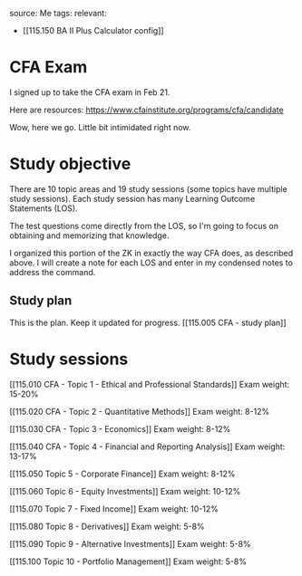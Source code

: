 source: Me
tags: 
relevant: 
- [[115.150 BA II Plus Calculator config]]

# CFA Exam

I signed up to take the CFA exam in Feb 21.

Here are resources:
https://www.cfainstitute.org/programs/cfa/candidate

Wow, here we go. Little bit intimidated right now.

# Study objective

There are 10 topic areas and 19 study sessions (some topics have multiple study sessions). Each study session has many Learning Outcome Statements (LOS).

The test questions come directly from the LOS, so I'm going to focus on obtaining and memorizing that knowledge.

I organized this portion of the ZK in exactly the way CFA does, as described above. I will create a note for each LOS and enter in my condensed notes to address the command.

## Study plan

This is the plan. Keep it updated for progress.
[[115.005 CFA - study plan]]


# Study sessions

[[115.010 CFA - Topic 1 - Ethical and Professional Standards]]
Exam weight: 15-20%

[[115.020 CFA - Topic 2 - Quantitative Methods]]
Exam weight: 8-12%

[[115.030 CFA - Topic 3 - Economics]]
Exam weight: 8-12%

[[115.040 CFA - Topic 4 - Financial and Reporting Analysis]]
Exam weight: 13-17%

[[115.050 Topic 5 - Corporate Finance]]
Exam weight: 8-12%

[[115.060 Topic 6 - Equity Investments]]
Exam weight: 10-12%

[[115.070 Topic 7 - Fixed Income]]
Exam weight: 10-12%

[[115.080 Topic 8 - Derivatives]]
Exam weight: 5-8%

[[115.090 Topic 9 - Alternative Investments]]
Exam weight: 5-8%

[[115.100 Topic 10 - Portfolio Management]]
Exam weight: 5-8%
